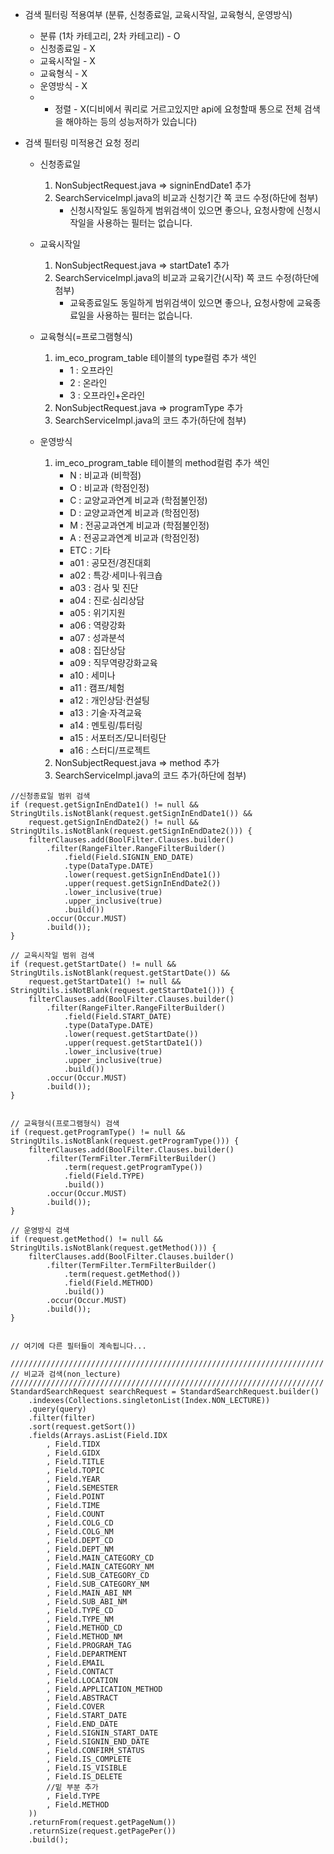 
- 검색 필터링 적용여부 (분류, 신청종료일, 교육시작일, 교육형식, 운영방식)
	-  분류 (1차 카테고리, 2차 카테고리) - O
	-  신청종료일 - X
	-  교육시작일 - X
	-  교육형식 - X
	-  운영방식 - X
	- + 정렬 - X(디비에서 쿼리로 거르고있지만 api에 요청할때 통으로 전체 검색을 해야하는 등의 성능저하가 있습니다)
	
- 검색 필터링 미적용건 요청 정리
	- 신청종료일 
		1. NonSubjectRequest.java => signinEndDate1 추가
		2. SearchServiceImpl.java의 비교과 신청기간 쪽 코드 수정(하단에 첨부)			   
			- 신청시작일도 동일하게 범위검색이 있으면 좋으나, 요청사항에 신청시작일을 사용하는 필터는 없습니다.
			  
	- 교육시작일
		1. NonSubjectRequest.java => startDate1 추가
		2. SearchServiceImpl.java의 비교과 교육기간(시작) 쪽 코드 수정(하단에 첨부)	
			- 교육종료일도 동일하게 범위검색이 있으면 좋으나, 요청사항에 교육종료일을 사용하는 필터는 없습니다.
			  
	- 교육형식(=프로그램형식)
		1. im_eco_program_table 테이블의 type컬럼 추가 색인
			- 1 : 오프라인
			- 2 : 온라인
			- 3 : 오프라인+온라인
		2. NonSubjectRequest.java => programType 추가
		3. SearchServiceImpl.java의 코드 추가(하단에 첨부)	

	- 운영방식
		1. im_eco_program_table 테이블의 method컬럼 추가 색인
			- N : 비교과 (비학점)
			- O : 비교과 (학점인정)
			- C : 교양교과연계 비교과 (학점불인정)
			- D : 교양교과연계 비교과 (학점인정)
			- M : 전공교과연계 비교과 (학점불인정)
			- A : 전공교과연계 비교과 (학점인정)
			- ETC : 기타
			- a01 : 공모전/경진대회
			- a02 : 특강·세미나·워크숍
			- a03 : 검사 및 진단
			- a04 : 진로·심리상담
			- a05 : 위기지원
			- a06 : 역량강화
			- a07 : 성과분석
			- a08 : 집단상담
			- a09 : 직무역량강화교육
			- a10 : 세미나
			- a11 : 캠프/체험
			- a12 : 개인상담·컨설팅
			- a13 : 기술·자격교육
			- a14 : 멘토링/튜터링
			- a15 : 서포터즈/모니터링단
			- a16 : 스터디/프로젝트 
		2. NonSubjectRequest.java => method 추가
		3. SearchServiceImpl.java의 코드 추가(하단에 첨부)	



























```
//신청종료일 범위 검색
if (request.getSignInEndDate1() != null && StringUtils.isNotBlank(request.getSignInEndDate1()) &&
    request.getSignInEndDate2() != null && StringUtils.isNotBlank(request.getSignInEndDate2())) {
    filterClauses.add(BoolFilter.Clauses.builder()
        .filter(RangeFilter.RangeFilterBuilder()
            .field(Field.SIGNIN_END_DATE)
            .type(DataType.DATE)
            .lower(request.getSignInEndDate1())
            .upper(request.getSignInEndDate2())
            .lower_inclusive(true)
            .upper_inclusive(true)
            .build())
        .occur(Occur.MUST)
        .build());
}

// 교육시작일 범위 검색
if (request.getStartDate() != null && StringUtils.isNotBlank(request.getStartDate()) &&
    request.getStartDate1() != null && StringUtils.isNotBlank(request.getStartDate1())) {
    filterClauses.add(BoolFilter.Clauses.builder()
        .filter(RangeFilter.RangeFilterBuilder()
            .field(Field.START_DATE)
            .type(DataType.DATE)
            .lower(request.getStartDate())
            .upper(request.getStartDate1())
            .lower_inclusive(true)
            .upper_inclusive(true)
            .build())
        .occur(Occur.MUST)
        .build());
}


// 교육형식(프로그램형식) 검색  
if (request.getProgramType() != null && StringUtils.isNotBlank(request.getProgramType())) {  
    filterClauses.add(BoolFilter.Clauses.builder()  
        .filter(TermFilter.TermFilterBuilder()  
            .term(request.getProgramType())  
            .field(Field.TYPE)  
            .build())  
        .occur(Occur.MUST)  
        .build());  
}

// 운영방식 검색
if (request.getMethod() != null && StringUtils.isNotBlank(request.getMethod())) {
    filterClauses.add(BoolFilter.Clauses.builder()
        .filter(TermFilter.TermFilterBuilder()
            .term(request.getMethod())
            .field(Field.METHOD)
            .build())
        .occur(Occur.MUST)
        .build());
}


// 여기에 다른 필터들이 계속됩니다...

//////////////////////////////////////////////////////////////////////  
// 비교과 검색(non_lecture)  
//////////////////////////////////////////////////////////////////////  
StandardSearchRequest searchRequest = StandardSearchRequest.builder()  
    .indexes(Collections.singletonList(Index.NON_LECTURE))  
    .query(query)  
    .filter(filter)  
    .sort(request.getSort())  
    .fields(Arrays.asList(Field.IDX  
        , Field.TIDX  
        , Field.GIDX  
        , Field.TITLE  
        , Field.TOPIC  
        , Field.YEAR  
        , Field.SEMESTER  
        , Field.POINT  
        , Field.TIME  
        , Field.COUNT  
        , Field.COLG_CD  
        , Field.COLG_NM  
        , Field.DEPT_CD  
        , Field.DEPT_NM  
        , Field.MAIN_CATEGORY_CD  
        , Field.MAIN_CATEGORY_NM  
        , Field.SUB_CATEGORY_CD  
        , Field.SUB_CATEGORY_NM  
        , Field.MAIN_ABI_NM  
        , Field.SUB_ABI_NM  
        , Field.TYPE_CD  
        , Field.TYPE_NM  
        , Field.METHOD_CD  
        , Field.METHOD_NM  
        , Field.PROGRAM_TAG  
        , Field.DEPARTMENT  
        , Field.EMAIL  
        , Field.CONTACT  
        , Field.LOCATION  
        , Field.APPLICATION_METHOD  
        , Field.ABSTRACT  
        , Field.COVER  
        , Field.START_DATE  
        , Field.END_DATE  
        , Field.SIGNIN_START_DATE  
        , Field.SIGNIN_END_DATE  
        , Field.CONFIRM_STATUS  
        , Field.IS_COMPLETE  
        , Field.IS_VISIBLE  
        , Field.IS_DELETE 
        //밑 부분 추가
        , Field.TYPE
        , Field.METHOD 
    ))  
    .returnFrom(request.getPageNum())  
    .returnSize(request.getPagePer())  
    .build();
```
	

